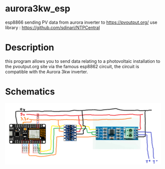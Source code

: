 # aurora3kw_esp
esp8866 sending PV data from aurora inverter to https://pvoutput.org/
use library : https://github.com/sdinari/NTPCentral


# Description
this program allows you to send data relating to a photovoltaic installation to the pvoutput.org site 
via the famous esp8862 circuit, the circuit is compatible with the Aurora 3kw inverter.

# Schematics

![Alt text](./aurora_esp2_schematic.png?raw=true "Title")
